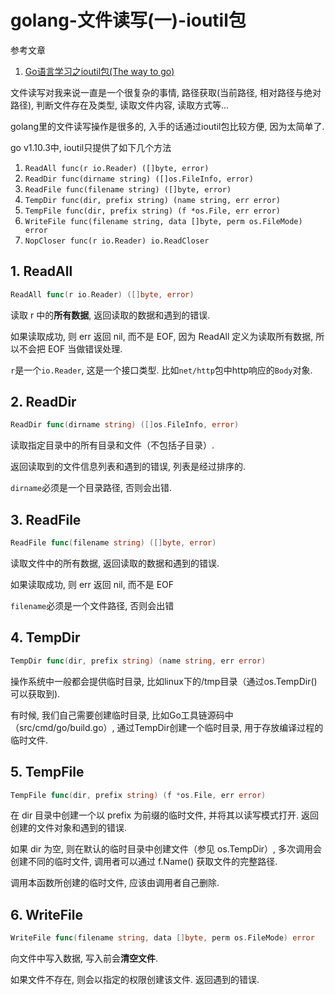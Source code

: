 # golang-文件读写(一)-ioutil包

参考文章

1. [Go语言学习之ioutil包(The way to go)](https://blog.csdn.net/wangshubo1989/article/details/69395568)

文件读写对我来说一直是一个很复杂的事情, 路径获取(当前路径, 相对路径与绝对路径), 判断文件存在及类型, 读取文件内容, 读取方式等...

golang里的文件读写操作是很多的, 入手的话通过ioutil包比较方便, 因为太简单了.

go v1.10.3中, ioutil只提供了如下几个方法

1. `ReadAll func(r io.Reader) ([]byte, error)`
2. `ReadDir func(dirname string) ([]os.FileInfo, error)`
3. `ReadFile func(filename string) ([]byte, error)`
4. `TempDir func(dir, prefix string) (name string, err error)`
5. `TempFile func(dir, prefix string) (f *os.File, err error)`
6. `WriteFile func(filename string, data []byte, perm os.FileMode) error`
7. `NopCloser func(r io.Reader) io.ReadCloser`

## 1. ReadAll

```go
ReadAll func(r io.Reader) ([]byte, error)
```

读取 r 中的**所有数据**, 返回读取的数据和遇到的错误.  

如果读取成功, 则 err 返回 nil, 而不是 EOF, 因为 ReadAll 定义为读取所有数据, 所以不会把 EOF 当做错误处理. 

`r`是一个`io.Reader`, 这是一个接口类型. 比如`net/http`包中http响应的`Body`对象.

## 2. ReadDir

```go
ReadDir func(dirname string) ([]os.FileInfo, error)
```

读取指定目录中的所有目录和文件（不包括子目录）.  

返回读取到的文件信息列表和遇到的错误, 列表是经过排序的. 

`dirname`必须是一个目录路径, 否则会出错.

## 3. ReadFile

```go
ReadFile func(filename string) ([]byte, error)
```

读取文件中的所有数据, 返回读取的数据和遇到的错误.  

如果读取成功, 则 err 返回 nil, 而不是 EOF

`filename`必须是一个文件路径, 否则会出错

## 4. TempDir 

```go
TempDir func(dir, prefix string) (name string, err error)
```

操作系统中一般都会提供临时目录, 比如linux下的/tmp目录（通过os.TempDir()可以获取到). 

有时候, 我们自己需要创建临时目录, 比如Go工具链源码中（src/cmd/go/build.go）, 通过TempDir创建一个临时目录, 用于存放编译过程的临时文件.

## 5. TempFile 

```go
TempFile func(dir, prefix string) (f *os.File, err error)
```

在 dir 目录中创建一个以 prefix 为前缀的临时文件, 并将其以读写模式打开. 返回创建的文件对象和遇到的错误. 

如果 dir 为空, 则在默认的临时目录中创建文件（参见 os.TempDir）, 多次调用会创建不同的临时文件, 调用者可以通过 f.Name() 获取文件的完整路径.  

调用本函数所创建的临时文件, 应该由调用者自己删除. 

## 6. WriteFile 

```go
WriteFile func(filename string, data []byte, perm os.FileMode) error
```

向文件中写入数据, 写入前会**清空文件**.  

如果文件不存在, 则会以指定的权限创建该文件. 返回遇到的错误. 
